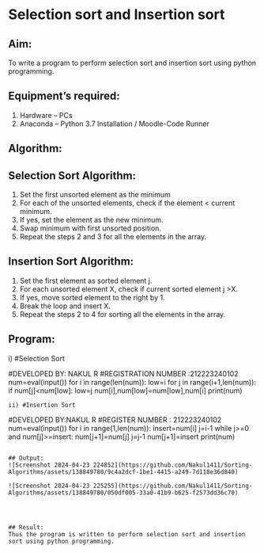 # Selection sort and Insertion sort
## Aim:
To write a program to perform selection sort and insertion sort using python programming.
## Equipment’s required:
1.	Hardware – PCs
2.	Anaconda – Python 3.7 Installation / Moodle-Code Runner
## Algorithm:
## Selection Sort Algorithm:
1.	Set the first unsorted element as the minimum
2.	For each of the unsorted elements, check if the element < current minimum.
3.	If yes, set the element as the new minimum.
4.	Swap minimum with first unsorted position.
5.	Repeat the steps 2 and 3 for all the elements in the array.
## Insertion Sort Algorithm:
1.	Set the first element as sorted element j.
2.	For each unsorted element X, check if current sorted element j >X.
3.	If yes, move sorted element to the right by 1.
4.	Break the loop and insert X.
5.	Repeat the steps 2 to 4 for sorting all the elements in the array.
## Program:
i)	#Selection Sort

#DEVELOPED BY: NAKUL R
#REGISTRATION NUMBER :212223240102
num=eval(input())
for i in range(len(num)):
    low=i
    for j in range(i+1,len(num)):
        if num[j]<num[low]:
            low=j
    num[i],num[low]=num[low],num[i]
print(num)
```
ii)	#Insertion Sort
```
#DEVELOPED BY:NAKUL R
#REGISTER NUMBER : 212223240102
num=eval(input())
for i in range(1,len(num)):
    insert=num[i]
    j=i-1
    while j>=0 and num[j]>=insert:
        num[j+1]=num[j]
        j=j-1
    num[j+1]=insert
print(num)

```

## Output:
![Screenshot 2024-04-23 224852](https://github.com/Nakul1411/Sorting-Algorithms/assets/138849780/9c4a2dcf-1be1-4415-a249-7d118e36d840)

![Screenshot 2024-04-23 225255](https://github.com/Nakul1411/Sorting-Algorithms/assets/138849780/050df005-33a0-41b9-b625-f2573dd36c70)




## Result:
Thus the program is written to perform selection sort and insertion sort using python programming.
